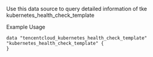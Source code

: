 Use this data source to query detailed information of tke kubernetes_health_check_template

Example Usage

```hcl
data "tencentcloud_kubernetes_health_check_template" "kubernetes_health_check_template" {
}
```
